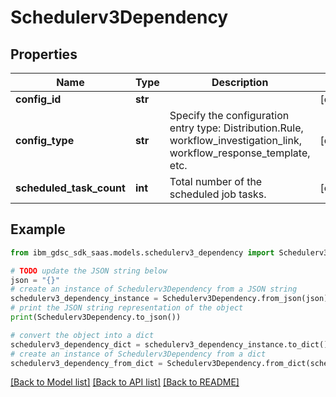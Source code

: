 # Schedulerv3Dependency


## Properties

Name | Type | Description | Notes
------------ | ------------- | ------------- | -------------
**config_id** | **str** |  | [optional] 
**config_type** | **str** | Specify the configuration entry type: Distribution.Rule, workflow_investigation_link, workflow_response_template, etc. | [optional] 
**scheduled_task_count** | **int** | Total number of the scheduled job tasks. | [optional] 

## Example

```python
from ibm_gdsc_sdk_saas.models.schedulerv3_dependency import Schedulerv3Dependency

# TODO update the JSON string below
json = "{}"
# create an instance of Schedulerv3Dependency from a JSON string
schedulerv3_dependency_instance = Schedulerv3Dependency.from_json(json)
# print the JSON string representation of the object
print(Schedulerv3Dependency.to_json())

# convert the object into a dict
schedulerv3_dependency_dict = schedulerv3_dependency_instance.to_dict()
# create an instance of Schedulerv3Dependency from a dict
schedulerv3_dependency_from_dict = Schedulerv3Dependency.from_dict(schedulerv3_dependency_dict)
```
[[Back to Model list]](../README.md#documentation-for-models) [[Back to API list]](../README.md#documentation-for-api-endpoints) [[Back to README]](../README.md)


